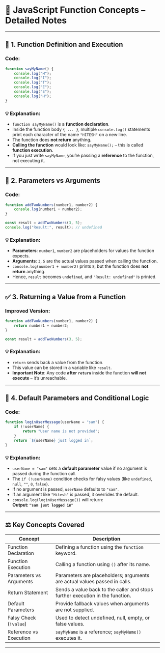 
# 📘 JavaScript Function Concepts – Detailed Notes

---

## 🔁 1. Function Definition and Execution

### Code:
```js
function sayMyName() {
    console.log("H");
    console.log("I");
    console.log("T");
    console.log("E");
    console.log("S");
    console.log("H");
}
```

### 💡 Explanation:
- `function sayMyName()` is a **function declaration**.
- Inside the function body `{ ... }`, multiple `console.log()` statements print each character of the name `"HITESH"` on a new line.
- The function does **not return** anything.
- **Calling the function** would look like: `sayMyName();` – this is called **function execution**.
- If you just write `sayMyName`, you’re passing a **reference** to the function, not executing it.

---

## 🧠 2. Parameters vs Arguments

### Code:
```js
function addTwoNumbers(number1, number2) {
    console.log(number1 + number2);
}

const result = addTwoNumbers(3, 5);
console.log("Result:", result); // undefined
```

### 💡 Explanation:
- **Parameters**: `number1`, `number2` are placeholders for values the function expects.
- **Arguments**: `3`, `5` are the actual values passed when calling the function.
- `console.log(number1 + number2)` prints `8`, but the function does **not return** anything.
- Hence, `result` becomes `undefined`, and `"Result: undefined"` is printed.

---

## ✅ 3. Returning a Value from a Function

### Improved Version:
```js
function addTwoNumbers(number1, number2) {
    return number1 + number2;
}

const result = addTwoNumbers(3, 5);
```

### 💡 Explanation:
- `return` sends back a value from the function.
- This value can be stored in a variable like `result`.
- **Important Note**: Any code **after `return`** inside the function **will not execute** – it’s unreachable.

---

## 🧭 4. Default Parameters and Conditional Logic

### Code:
```js
function loginUserMessage(userName = "sam") {
    if (!userName) {
        return "User name is not provided";
    }
    return `${userName} just logged in`;
}
```

### 💡 Explanation:
- `userName = "sam"` sets a **default parameter** value if no argument is passed during the function call.
- The `if (!userName)` condition checks for falsy values (like `undefined`, `null`, `""`, `0`, `false`).
- If no argument is passed, `userName` defaults to `"sam"`.
- If an argument like `"Hitesh"` is passed, it overrides the default.
- `console.log(loginUserMessage())` will return:  
  **Output: `"sam just logged in"`**

---

## ⚖️ Key Concepts Covered

| Concept                     | Description                                                                 |
|----------------------------|-----------------------------------------------------------------------------|
| Function Declaration        | Defining a function using the `function` keyword.                          |
| Function Execution          | Calling a function using `()` after its name.                             |
| Parameters vs Arguments     | Parameters are placeholders; arguments are actual values passed in calls. |
| Return Statement            | Sends a value back to the caller and stops further execution in the function. |
| Default Parameters          | Provide fallback values when arguments are not supplied.                  |
| Falsy Check (`!value`)      | Used to detect undefined, null, empty, or false values.                   |
| Reference vs Execution      | `sayMyName` is a reference; `sayMyName()` executes it.                    |

---